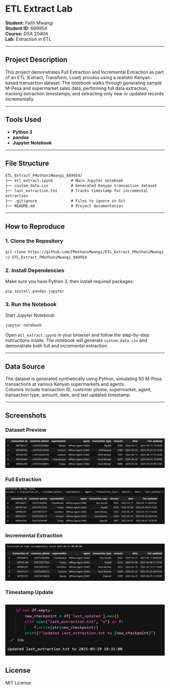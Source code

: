 # ETL Extract Lab

**Student:** Faith Mwangi  
**Student ID:** 669954  
**Course:** DSA 2040A  
**Lab:** Extraction in ETL

---

## Project Description

This project demonstrates Full Extraction and Incremental Extraction as part of an ETL (Extract, Transform, Load) process using a realistic Kenyan-based transaction dataset. The notebook walks through generating sample M-Pesa and supermarket sales data, performing full data extraction, tracking extraction timestamps, and extracting only new or updated records incrementally.

---

## Tools Used

- **Python 3**
- **pandas**
- **Jupyter Notebook**

---

## File Structure

```
ETL_Extract_FMuthoniMwangi_669954/
├── etl_extract.ipynb        # Main Jupyter notebook
├── custom_data.csv          # Generated Kenyan transaction dataset
├── last_extraction.txt      # Tracks timestamp for incremental extraction
├── .gitignore               # Files to ignore in Git
├── README.md                # Project documentation
```

---

## How to Reproduce

### 1. Clone the Repository

```sh
git clone https://github.com/FMuthoniMwangi/ETL_Extract_FMuthoniMwangi_669954.git
cd ETL_Extract_FMuthoniMwangi_669954
```

### 2. Install Dependencies

Make sure you have Python 3, then install required packages:

```sh
pip install pandas jupyter
```

### 3. Run the Notebook

Start Jupyter Notebook:

```sh
jupyter notebook
```

Open `etl_extract.ipynb` in your browser and follow the step-by-step instructions inside. The notebook will generate `custom_data.csv` and demonstrate both full and incremental extraction.

---

## Data Source

The dataset is generated synthetically using Python, simulating 50 M-Pesa transactions at various Kenyan supermarkets and agents.  
Columns include transaction ID, customer phone, supermarket, agent, transaction type, amount, date, and last updated timestamp.

---

## Screenshots
### Dataset Preview 
![alt text](images/image.png)

### Full Extraction
![alt text](images/image-1.png)

### Incremental Extraction
![alt text](images/image-2.png)

### Timestamp Update
![alt text](images/image-3.png)
---

## License

MIT License.
